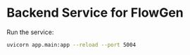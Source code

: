 # Backend Service for FlowGen

Run the service:

```bash
uvicorn app.main:app --reload --port 5004
```
